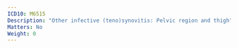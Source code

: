 ```yaml
---
ICD10: M6515
Description: "Other infective (teno)synovitis: Pelvic region and thigh"
Matters: No
Weight: 0
---
```

